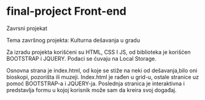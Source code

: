 # final-project Front-end

Zavrsni projekat

Tema završnog projekta: Kulturna dešavanja u gradu

Za izradu projekta korišćeni su HTML, CSS I JS, od biblioteka je korišćen BOOTSTRAP i JQUERY. Podaci se ćuvaju na Local Storage.

Osnovna strana je index.html, od koje se stiže na neki od dešavanja,bilo oni bioskopi, pozorišta ili muzeji. Index.html je rađen u grid-u, ostale stranice uz pomoć BOOTSTRAP-a i JQUERY-ja. Poslednja stranica je interaktivna i predstavlja formu u kojoj korisnik može sam da kreira svoj događaj. 


